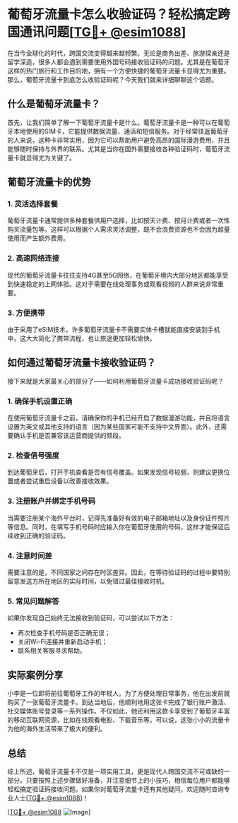 # 葡萄牙流量卡怎么收验证码？轻松搞定跨国通讯问题[[TG💪+ @esim1088](https://t.me/s/esim1088)]

在当今全球化的时代，跨国交流变得越来越频繁。无论是商务出差、旅游探亲还是留学深造，很多人都会遇到需要使用外国号码接收验证码的问题。尤其是在葡萄牙这样的热门旅行和工作目的地，拥有一个方便快捷的葡萄牙流量卡显得尤为重要。那么，葡萄牙流量卡到底怎么收验证码呢？今天我们就来详细聊聊这个话题。

## 什么是葡萄牙流量卡？

首先，让我们简单了解一下葡萄牙流量卡是什么。葡萄牙流量卡是一种可以在葡萄牙本地使用的SIM卡，它能提供数据流量、通话和短信服务。对于经常往返葡萄牙的人来说，这种卡非常实用，因为它可以帮助用户避免高昂的国际漫游费用，并且能够随时保持与外界的联系。尤其是当你在国外需要接收各种验证码时，葡萄牙流量卡就显得尤为关键了。

## 葡萄牙流量卡的优势

### 1. 灵活选择套餐
葡萄牙流量卡通常提供多种套餐供用户选择，比如按天计费、按月计费或者一次性购买流量包等。这样可以根据个人需求灵活调整，既不会浪费资源也不会因为超量使用而产生额外费用。

### 2. 高速网络连接
现代的葡萄牙流量卡往往支持4G甚至5G网络，在葡萄牙境内大部分地区都能享受到快速稳定的上网体验。这对于需要在线处理事务或观看视频的人群来说非常重要。

### 3. 方便携带
由于采用了eSIM技术，许多葡萄牙流量卡不需要实体卡槽就能直接安装到手机中，这大大简化了携带流程，也让旅途更加轻松愉快。

## 如何通过葡萄牙流量卡接收验证码？

接下来就是大家最关心的部分了——如何利用葡萄牙流量卡成功接收验证码呢？

### 1. 确保手机设置正确
在使用葡萄牙流量卡之前，请确保你的手机已经开启了数据漫游功能，并且将语言设置为英文或其他支持的语言（因为某些国家可能不支持中文界面）。此外，还需要确认手机是否兼容该运营商提供的频段。

### 2. 检查信号强度
到达葡萄牙后，打开手机查看是否有信号覆盖。如果发现信号较弱，则建议更换位置或者尝试重启设备以改善接收效果。

### 3. 注册账户并绑定手机号码
当需要注册某个海外平台时，记得先准备好有效的电子邮箱地址以及身份证件照片等信息。同时，在填写手机号码时应输入你在葡萄牙使用的号码，这样才能保证后续收到正确的验证码。

### 4. 注意时间差
需要注意的是，不同国家之间存在时区差异。因此，在等待验证码的过程中要特别留意发送方所在地区的实际时间，以免错过最佳接收时机。

### 5. 常见问题解答
如果你发现自己始终无法接收到验证码，可以尝试以下方法：
- 再次检查手机号码是否正确无误；
- 关闭Wi-Fi连接并重新启动手机；
- 联系相关客服寻求帮助。

## 实际案例分享

小李是一位即将前往葡萄牙工作的年轻人。为了方便处理日常事务，他在出发前就购买了一张葡萄牙流量卡。到达当地后，他顺利地用这张卡完成了银行账户激活、社交媒体账号登录等一系列操作。不仅如此，他还利用这款卡享受到了葡萄牙丰富的移动互联网资源，比如在线观看电影、下载音乐等。可以说，这张小小的流量卡为他的海外生活带来了极大的便利。

## 总结

综上所述，葡萄牙流量卡不仅是一项实用工具，更是现代人跨国交流不可或缺的一部分。只要按照上述步骤做好准备，并注意细节上的小技巧，相信每位用户都能够轻松搞定验证码接收问题。如果你对葡萄牙流量卡还有其他疑问，欢迎随时咨询专业人士[[TG💪+ @esim1088](https://t.me/s/esim1088)]！

[[TG💪+ @esim1088](https://t.me/s/esim1088) ![Image](https://i.postimg.cc/4NQfJmqS/Snipaste-2025-05-13-00-14-12.png)]